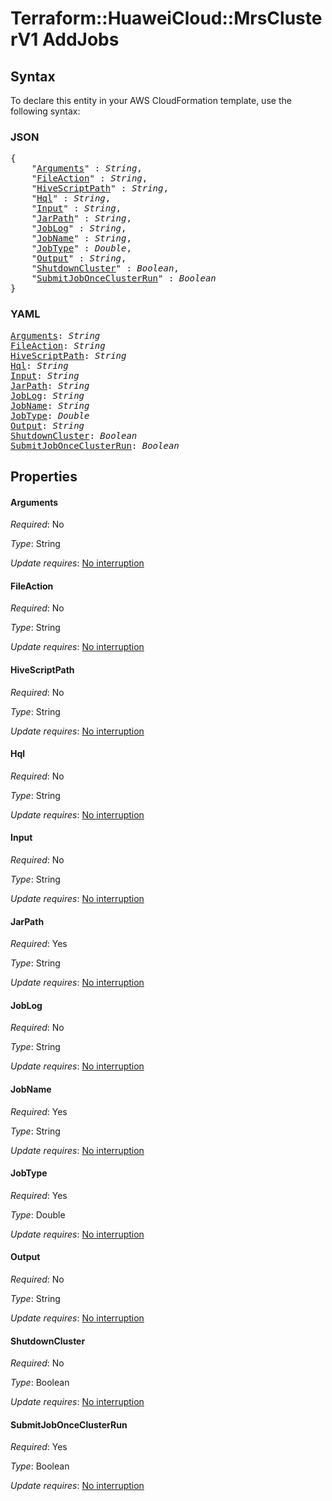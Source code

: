 # Terraform::HuaweiCloud::MrsClusterV1 AddJobs

## Syntax

To declare this entity in your AWS CloudFormation template, use the following syntax:

### JSON

<pre>
{
    "<a href="#arguments" title="Arguments">Arguments</a>" : <i>String</i>,
    "<a href="#fileaction" title="FileAction">FileAction</a>" : <i>String</i>,
    "<a href="#hivescriptpath" title="HiveScriptPath">HiveScriptPath</a>" : <i>String</i>,
    "<a href="#hql" title="Hql">Hql</a>" : <i>String</i>,
    "<a href="#input" title="Input">Input</a>" : <i>String</i>,
    "<a href="#jarpath" title="JarPath">JarPath</a>" : <i>String</i>,
    "<a href="#joblog" title="JobLog">JobLog</a>" : <i>String</i>,
    "<a href="#jobname" title="JobName">JobName</a>" : <i>String</i>,
    "<a href="#jobtype" title="JobType">JobType</a>" : <i>Double</i>,
    "<a href="#output" title="Output">Output</a>" : <i>String</i>,
    "<a href="#shutdowncluster" title="ShutdownCluster">ShutdownCluster</a>" : <i>Boolean</i>,
    "<a href="#submitjobonceclusterrun" title="SubmitJobOnceClusterRun">SubmitJobOnceClusterRun</a>" : <i>Boolean</i>
}
</pre>

### YAML

<pre>
<a href="#arguments" title="Arguments">Arguments</a>: <i>String</i>
<a href="#fileaction" title="FileAction">FileAction</a>: <i>String</i>
<a href="#hivescriptpath" title="HiveScriptPath">HiveScriptPath</a>: <i>String</i>
<a href="#hql" title="Hql">Hql</a>: <i>String</i>
<a href="#input" title="Input">Input</a>: <i>String</i>
<a href="#jarpath" title="JarPath">JarPath</a>: <i>String</i>
<a href="#joblog" title="JobLog">JobLog</a>: <i>String</i>
<a href="#jobname" title="JobName">JobName</a>: <i>String</i>
<a href="#jobtype" title="JobType">JobType</a>: <i>Double</i>
<a href="#output" title="Output">Output</a>: <i>String</i>
<a href="#shutdowncluster" title="ShutdownCluster">ShutdownCluster</a>: <i>Boolean</i>
<a href="#submitjobonceclusterrun" title="SubmitJobOnceClusterRun">SubmitJobOnceClusterRun</a>: <i>Boolean</i>
</pre>

## Properties

#### Arguments

_Required_: No

_Type_: String

_Update requires_: [No interruption](https://docs.aws.amazon.com/AWSCloudFormation/latest/UserGuide/using-cfn-updating-stacks-update-behaviors.html#update-no-interrupt)

#### FileAction

_Required_: No

_Type_: String

_Update requires_: [No interruption](https://docs.aws.amazon.com/AWSCloudFormation/latest/UserGuide/using-cfn-updating-stacks-update-behaviors.html#update-no-interrupt)

#### HiveScriptPath

_Required_: No

_Type_: String

_Update requires_: [No interruption](https://docs.aws.amazon.com/AWSCloudFormation/latest/UserGuide/using-cfn-updating-stacks-update-behaviors.html#update-no-interrupt)

#### Hql

_Required_: No

_Type_: String

_Update requires_: [No interruption](https://docs.aws.amazon.com/AWSCloudFormation/latest/UserGuide/using-cfn-updating-stacks-update-behaviors.html#update-no-interrupt)

#### Input

_Required_: No

_Type_: String

_Update requires_: [No interruption](https://docs.aws.amazon.com/AWSCloudFormation/latest/UserGuide/using-cfn-updating-stacks-update-behaviors.html#update-no-interrupt)

#### JarPath

_Required_: Yes

_Type_: String

_Update requires_: [No interruption](https://docs.aws.amazon.com/AWSCloudFormation/latest/UserGuide/using-cfn-updating-stacks-update-behaviors.html#update-no-interrupt)

#### JobLog

_Required_: No

_Type_: String

_Update requires_: [No interruption](https://docs.aws.amazon.com/AWSCloudFormation/latest/UserGuide/using-cfn-updating-stacks-update-behaviors.html#update-no-interrupt)

#### JobName

_Required_: Yes

_Type_: String

_Update requires_: [No interruption](https://docs.aws.amazon.com/AWSCloudFormation/latest/UserGuide/using-cfn-updating-stacks-update-behaviors.html#update-no-interrupt)

#### JobType

_Required_: Yes

_Type_: Double

_Update requires_: [No interruption](https://docs.aws.amazon.com/AWSCloudFormation/latest/UserGuide/using-cfn-updating-stacks-update-behaviors.html#update-no-interrupt)

#### Output

_Required_: No

_Type_: String

_Update requires_: [No interruption](https://docs.aws.amazon.com/AWSCloudFormation/latest/UserGuide/using-cfn-updating-stacks-update-behaviors.html#update-no-interrupt)

#### ShutdownCluster

_Required_: No

_Type_: Boolean

_Update requires_: [No interruption](https://docs.aws.amazon.com/AWSCloudFormation/latest/UserGuide/using-cfn-updating-stacks-update-behaviors.html#update-no-interrupt)

#### SubmitJobOnceClusterRun

_Required_: Yes

_Type_: Boolean

_Update requires_: [No interruption](https://docs.aws.amazon.com/AWSCloudFormation/latest/UserGuide/using-cfn-updating-stacks-update-behaviors.html#update-no-interrupt)

